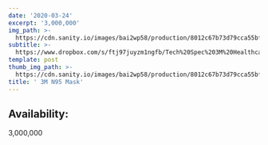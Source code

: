 ```yaml
---
date: '2020-03-24'
excerpt: '3,000,000'
img_path: >-
  https://cdn.sanity.io/images/bai2wp58/production/8012c67b73d79cca55bfe298919ac078460f8785-300x300.jpg
subtitle: >-
  https://www.dropbox.com/s/ftj97juyzm1ngfb/Tech%20Spec%203M%20Healthcare%20Particulate%20Respirator%20and%20Surgical%20Mask%201860%2C%20N95.pdf?dl=0
template: post
thumb_img_path: >-
  https://cdn.sanity.io/images/bai2wp58/production/8012c67b73d79cca55bfe298919ac078460f8785-300x300.jpg
title: ' 3M N95 Mask'
---
```

## Availability: 
3,000,000

